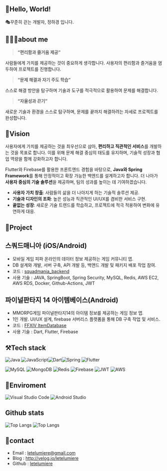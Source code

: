 
:bear:Hello, World! 
-----------
🎭꾸준히 걷는 개발자, 정하경 입니다.

## 💁🏻‍♂️about me
> **“편리함과 즐거움 제공”**
> 

사람들에게 가치를 제공하는 것이 중요하게 생각합니다. 사용자의 편리함과 즐거움을 염두하여 프로젝트를 진행합니다.

> **“문제 해결과 자기 주도 학습”**
> 

스스로 해결 방안을 탐구하며 기술과 도구를 적극적으로 활용하여 문제를 해결합니다.

> **“자율성과 끈기”**
> 

새로운 기술과 환경을 스스로 탐구하며, 문제를 끝까지 해결하려는 자세로 프로젝트를 완성합니다.

## 🚀Vision

사용자에게 가치를 제공하는 것을 최우선으로 삼아, **편리하고 직관적인 서비스**를 개발하는 것을 목표로 합니다. 이를 위해 문제 해결 중심의 태도를 유지하며, 기술적 성장과 협업 역량을 함께 강화하고자 합니다.

Flutter와 Firebase를 활용한 프론트엔드 경험을 바탕으로, **Java와 Spring Framework**를 통해 안정적이고 확장 가능한 백엔드를 설계하고자 합니다. 더 나아가 **사용자 중심의 기술 솔루션**을 제공하며, 팀의 성과를 높이는 데 기여하겠습니다.

- **사용자 가치 창출**: 사람들의 삶을 더 나아지게 하는 기술적 솔루션 제공.
- **기술과 디자인의 조화**: 높은 성능과 직관적인 UI/UX를 겸비한 서비스 구현.
- **끝없는 성장**: 새로운 기술 트렌드를 학습하고, 프로젝트에 적극 적용하여 변화에 유연하게 대응.
## 🔧Project

## 스쿼드매니아 (iOS/Android) 

- 모바일 게임 피파 온라인의 데이터 정보 제공하는 게임 커뮤니티 앱.
- DB 설계와 개발, 서버 구축, API 개발 등, 백앤드 개발 및 패키지 배포 작업 참여.
- 코드 : [squadmania_backend](http://github.com/letelumiere/squadmania_backend)
- 사용 기술 : JAVA, SpringBoot, Spring Security, MySQL, Redis, AWS EC2, AWS RDS, Docker, Github-Actions, JWT


## 파이널판타지 14 아이템베이스(Android)

- MMORPG게임 파이널판타지14의 아이템 정보를 제공하는 게임 정보 앱.
- 1인 개발. UI/UX 설계, firebase 서버리스 플랫폼을 통해 DB 구축 작업 및 서비스.
- 코드 : [FFXIV ItemDatabase](http://github.com/letelumiere/ffxiv-fanapp)
- 사용 기술 : Dart, Flutter, Firebase

## ⚒Tech stack

![Java](https://img.shields.io/badge/java-%23ED8B00.svg?style=for-the-badge&logo=java&logoColor=white) ![JavaScript](https://img.shields.io/badge/javascript-%23323330.svg?style=for-the-badge&logo=javascript&logoColor=%23F7DF1E)![Dart](https://img.shields.io/badge/dart-white?style=for-the-badge&logo=dart&logoColor=0175C2)![Spring](https://img.shields.io/badge/spring-%236DB33F.svg?style=for-the-badge&logo=spring&logoColor=white) ![Flutter](https://img.shields.io/badge/flutter-02569B?style=for-the-badge&logo=flutter&logoColor=white)
<!--Node.js-->

![MySQL](https://img.shields.io/badge/mysql-%2300f.svg?style=for-the-badge&logo=mysql&logoColor=white)
![MongoDB](https://img.shields.io/badge/MongoDB-%234ea94b.svg?style=for-the-badge&logo=mongodb&logoColor=white)
![Redis](https://img.shields.io/badge/redis-FF4438?style=for-the-badge&logo=redis&logoColor=white)
![Firebase](https://img.shields.io/badge/Firebase-DD2C00?style=for-the-badge&logo=firebase&logoColor=white)
![JWT](https://img.shields.io/badge/JWT-black?style=for-the-badge&logo=JSON%20web%20tokens)
![AWS](https://img.shields.io/badge/AWS-%23FF9900.svg?style=for-the-badge&logo=amazon-aws&logoColor=white)
<!-- docker -->

## :evergreen_tree:Enviroment  
![Visual Studio Code](https://img.shields.io/badge/Visual%20Studio%20Code-0078d7.svg?style=for-the-badge&logo=visual-studio-code&logoColor=white)
![Android Studio](https://img.shields.io/badge/Android%20Studio-green.svg?style=for-the-badge&logo=visual-studio-code&logoColor=white)

## Github stats
![Top Langs](https://github-readme-stats.vercel.app/api/top-langs/?username=letelumiere&layout=donut) 
![Top Langs](https://github-readme-stats.vercel.app/api/top-langs/?username=letelumiere&layout=compact)


## :calling:contact
- Email : letelumiere@gmail.com<br>
- Blog : http://velog.io/letelumiere<br>
- Github : [letelumiere](https://github.com/letelumiere)<br>

<!-- linkedin -->

